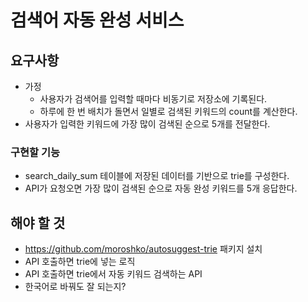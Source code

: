 # 검색어 자동 완성 서비스

## 요구사항

- 가정
  - 사용자가 검색어를 입력할 때마다 비동기로 저장소에 기록된다.
  - 하루에 한 번 배치가 돌면서 일별로 검색된 키워드의 count를 계산한다.
- 사용자가 입력한 키워드에 가장 많이 검색된 순으로 5개를 전달한다.

### 구현할 기능

- search_daily_sum 테이블에 저장된 데이터를 기반으로 trie를 구성한다.
- API가 요청오면 가장 많이 검색된 순으로 자동 완성 키워드를 5개 응답한다.

## 해야 할 것

- https://github.com/moroshko/autosuggest-trie 패키지 설치
- API 호출하면 trie에 넣는 로직
- API 호출하면 trie에서 자동 키워드 검색하는 API
- 한국어로 바꿔도 잘 되는지?

